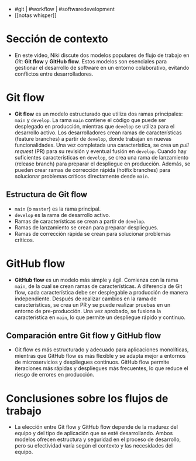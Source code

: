 - #git | #workflow | #softwaredevelopment
- [[notas whisper]]

# Sección de contexto
- En este video, Niki discute dos modelos populares de flujo de trabajo en *Git*: **Git flow** y **GitHub flow**. Estos modelos son esenciales para gestionar el desarrollo de software en un entorno colaborativo, evitando conflictos entre desarrolladores.

# Git flow
- **Git flow** es un modelo estructurado que utiliza dos ramas principales: `main` y `develop`. La rama `main` contiene el código que puede ser desplegado en producción, mientras que `develop` se utiliza para el desarrollo activo. Los desarrolladores crean ramas de características (feature branches) a partir de `develop`, donde trabajan en nuevas funcionalidades. Una vez completada una característica, se crea un *pull request* (PR) para su revisión y eventual fusión en `develop`. Cuando hay suficientes características en `develop`, se crea una rama de lanzamiento (release branch) para preparar el despliegue en producción. Además, se pueden crear ramas de corrección rápida (hotfix branches) para solucionar problemas críticos directamente desde `main`.
## Estructura de Git flow
- `main` (o `master`) es la rama principal.
- `develop` es la rama de desarrollo activo.
- Ramas de características se crean a partir de `develop`.
- Ramas de lanzamiento se crean para preparar despliegues.
- Ramas de corrección rápida se crean para solucionar problemas críticos.

# GitHub flow
- **GitHub flow** es un modelo más simple y ágil. Comienza con la rama `main`, de la cual se crean ramas de características. A diferencia de Git flow, cada característica debe ser desplegable a producción de manera independiente. Después de realizar cambios en la rama de características, se crea un PR y se puede realizar pruebas en un entorno de pre-producción. Una vez aprobado, se fusiona la característica en `main`, lo que permite un despliegue rápido y continuo.
## Comparación entre Git flow y GitHub flow
- Git flow es más estructurado y adecuado para aplicaciones monolíticas, mientras que GitHub flow es más flexible y se adapta mejor a entornos de microservicios y despliegues continuos. GitHub flow permite iteraciones más rápidas y despliegues más frecuentes, lo que reduce el riesgo de errores en producción.

# Conclusiones sobre los flujos de trabajo
- La elección entre Git flow y GitHub flow depende de la madurez del equipo y del tipo de aplicación que se esté desarrollando. Ambos modelos ofrecen estructura y seguridad en el proceso de desarrollo, pero su efectividad varía según el contexto y las necesidades del equipo.